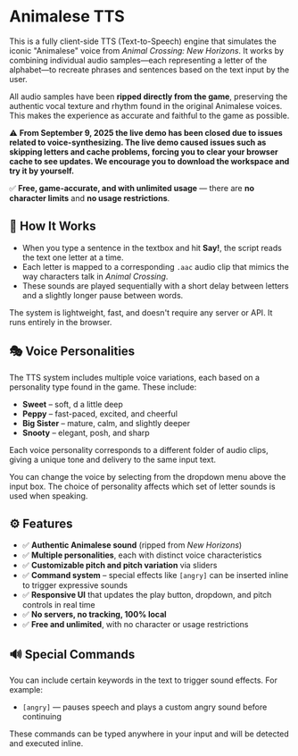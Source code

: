 # Animalese TTS

This is a fully client-side TTS (Text-to-Speech) engine that simulates the iconic "Animalese" voice from *Animal Crossing: New Horizons*. It works by combining individual audio samples—each representing a letter of the alphabet—to recreate phrases and sentences based on the text input by the user.

All audio samples have been **ripped directly from the game**, preserving the authentic vocal texture and rhythm found in the original Animalese voices. This makes the experience as accurate and faithful to the game as possible.

⚠️ **From September 9, 2025 the live demo has been closed due to issues related to voice-synthesizing. The live demo caused issues such as skipping letters and cache problems, forcing you to clear your browser cache to see updates. We encourage you to download the workspace and try it by yourself.**

✅ **Free, game-accurate, and with unlimited usage** — there are **no character limits** and **no usage restrictions**.

## 🎤 How It Works

* When you type a sentence in the textbox and hit **Say!**, the script reads the text one letter at a time.
* Each letter is mapped to a corresponding `.aac` audio clip that mimics the way characters talk in *Animal Crossing*.
* These sounds are played sequentially with a short delay between letters and a slightly longer pause between words.

The system is lightweight, fast, and doesn't require any server or API. It runs entirely in the browser.

## 🎭 Voice Personalities

The TTS system includes multiple voice variations, each based on a personality type found in the game. These include:

* **Sweet** – soft, d a little deep
* **Peppy** – fast-paced, excited, and cheerful
* **Big Sister** – mature, calm, and slightly deeper
* **Snooty** – elegant, posh, and sharp

Each voice personality corresponds to a different folder of audio clips, giving a unique tone and delivery to the same input text.

You can change the voice by selecting from the dropdown menu above the input box. The choice of personality affects which set of letter sounds is used when speaking.

## ⚙️ Features

* ✅ **Authentic Animalese sound** (ripped from *New Horizons*)
* ✅ **Multiple personalities**, each with distinct voice characteristics
* ✅ **Customizable pitch and pitch variation** via sliders
* ✅ **Command system** – special effects like `[angry]` can be inserted inline to trigger expressive sounds
* ✅ **Responsive UI** that updates the play button, dropdown, and pitch controls in real time
* ✅ **No servers, no tracking, 100% local**
* ✅ **Free and unlimited**, with no character or usage restrictions

## 🔊 Special Commands

You can include certain keywords in the text to trigger sound effects. For example:

* `[angry]` — pauses speech and plays a custom angry sound before continuing

These commands can be typed anywhere in your input and will be detected and executed inline.
